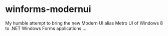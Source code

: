 winforms-modernui
=================

My humble attempt to bring the new Modern UI alias Metro UI of Windows 8 to .NET Windows Forms applications ...